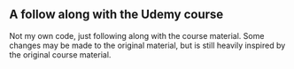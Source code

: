 ## A follow along with the Udemy course

Not my own code, just following along with the course material. Some changes may be made to the original material, but is still heavily inspired by the original course material.
